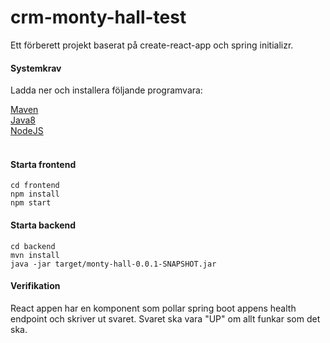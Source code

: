 # crm-monty-hall-test

Ett förberett projekt baserat på create-react-app och spring initializr.

#### Systemkrav

Ladda ner och installera följande programvara:

[Maven](https://maven.apache.org/)<br>
[Java8](http://www.oracle.com/technetwork/java/javase/overview/index.html)<br>
[NodeJS](https://nodejs.org)<br>
<br>

#### Starta frontend
```
cd frontend
npm install
npm start
```

#### Starta backend
```
cd backend
mvn install
java -jar target/monty-hall-0.0.1-SNAPSHOT.jar   
```

#### Verifikation
React appen har en komponent som pollar spring boot appens health endpoint och skriver ut svaret. Svaret ska vara "UP" om allt funkar som det ska.




